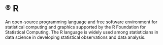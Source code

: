 # ® R

An open-source programming language and free software environment for statistical computing and graphics supported by the R Foundation for Statistical Computing. The R language is widely used among statisticians in data science in developing statistical observations and data analysis.
